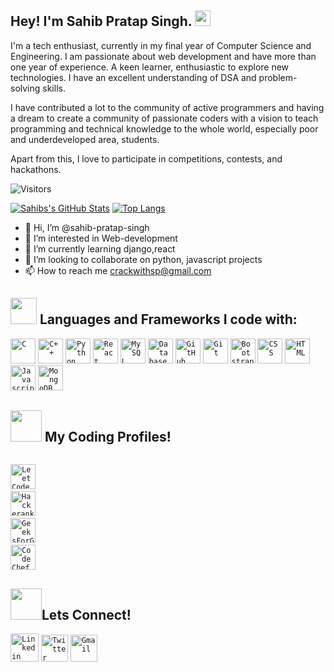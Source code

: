 ## Hey! I'm Sahib Pratap Singh. <img src="https://media.giphy.com/media/hvRJCLFzcasrR4ia7z/giphy.gif" width="25px">

I'm a tech enthusiast, currently in my final year of Computer Science and Engineering. I am passionate about web development and have more than one year of experience. A keen learner, enthusiastic to explore new technologies. I have an excellent understanding of DSA and problem-solving skills.

I have contributed a lot to the community of active programmers and having a dream to create a community of passionate coders with a vision to teach programming and technical knowledge to the whole world, especially poor and underdeveloped area, students.

Apart from this, I love to participate in competitions, contests, and hackathons.

![Visitors](https://visitor-badge.glitch.me/badge?page_id=sahib-pratap-singh&left_color=gray&right_color=blue)

[![Sahibs's GitHub Stats](https://github-readme-stats.vercel.app/api?username=sahib-pratap-singh&hide=issues&count_private=true&show_icons=true&theme=calm)](https://github.com/sahib-pratap-singh/github-readme-stats)
[![Top Langs](https://github-readme-stats.vercel.app/api/top-langs/?username=sahib-pratap-singh&layout=compact&theme=calm)](https://github.com/sahib-pratap-singh/github-readme-stats)

- 👋 Hi, I’m @sahib-pratap-singh
- 👀 I’m interested in Web-development
- 🌱 I’m currently learning django,react
- 💞️ I’m looking to collaborate on python, javascript projects
- 📫 How to reach me crackwithsp@gmail.com

## <img src="https://media.giphy.com/media/QssGEmpkyEOhBCb7e1/giphy.gif" width="42px"> Languages and Frameworks I code with:
<code><img width="40px" src="https://img.icons8.com/color/3x/c-programming.png" title="C"/></code>
<code><img width="40px" src="https://img.icons8.com/color/4x/c-plus-plus-logo.png" title="C++"/></code>
<code><img width="40px" src="https://img.icons8.com/color/4x/000000/python.png" title="Python"/></code>
<code><img width="40px" src="https://img.icons8.com/plasticine/100/000000/react.png" title="React"/></code>
<code><img width="40px" src="https://img.icons8.com/ios/4x/00758f/mysql-logo.png" title="MySQL"/></code>
<code><img width="40px" src="https://img.icons8.com/dusk/64/000000/database-restore.png" title="Database"/></code>
<code><img width="40px" src="https://img.icons8.com/fluent/8x/github.png" title="GitHub"/></code>
<code><img width="40px" src="https://img.icons8.com/color/2x/git.png" title="Git"/></code>
<code><img width="40px" src="https://img.icons8.com/color/2x/bootstrap.png" title="Bootstrap"/></code>
<code><img width="40px" src="https://img.icons8.com/color/48/000000/css3.png" title="CSS"/></code>
<code><img width="40px" src="https://img.icons8.com/color/48/000000/html-5.png" title="HTML"/></code>
<code><img width="40px" src="https://img.icons8.com/color/48/000000/javascript--v1.png" title="Javascript"/></code>
<code><img width="40px" src="https://img.icons8.com/color/8x/000000/mongodb.png" title="MongoDB"/></code>


## <img src="https://media.giphy.com/media/MIGbtLZoVjbl0bYbAd/giphy.gif" width="50px"> My Coding Profiles!

<code> <a href="https://leetcode.com/sahibpratap/"><img width="40px" src="https://img.icons8.com/external-tal-revivo-color-tal-revivo/96/000000/external-level-up-your-coding-skills-and-quickly-land-a-job-logo-color-tal-revivo.png" title="LeetCode Profile"/></a></code>
<code> <a href="https://www.hackerrank.com/sahibpratapsingh"><img width="40px" src="https://img.icons8.com/external-tal-revivo-color-tal-revivo/96/000000/external-hackerrank-is-a-technology-company-that-focuses-on-competitive-programming-logo-color-tal-revivo.png" title="Hackerank Profile"/></a></code>
<code> <a href="https://auth.geeksforgeeks.org/user/sahibpratap/practice/"><img width="40px" src="https://img.icons8.com/color/48/000000/GeeksforGeeks.png" title="GeeksForGeeks Profile"/></a></code>
<code> <a href="https://www.codechef.com/users/sahibpratap/"><img width="40px" src="https://img.icons8.com/color/144/000000/codechef.png" title="CodeChef Profile"/></a></code>


## <img src="https://media.giphy.com/media/KcnlGHBpnKnjZIuCMv/giphy.gif" width="50px">Lets Connect!
<code><a href="https://www.linkedin.com/in/sahibpratapsingh/"><img width="45px" src="https://img.icons8.com/color/8x/000000/linkedin.png" title="Linkedin"/></a></code>
<code><a href="https://twitter.com/PratapSahib"><img width="43px" src="https://img.icons8.com/color/48/000000/twitter--v2.png" title="Twitter"/></a></code>
<code><a href="mailto:crackwithsp@gmail.com"><img width="43px" src="https://img.icons8.com/fluent/48/000000/gmail.png" title="Gmail"/></a></code>

<!---
sahib-pratap-singh/sahib-pratap-singh is a ✨ special ✨ repository because its `README.md` (this file) appears on your GitHub profile.
You can click the Preview link to take a look at your changes.
--->

